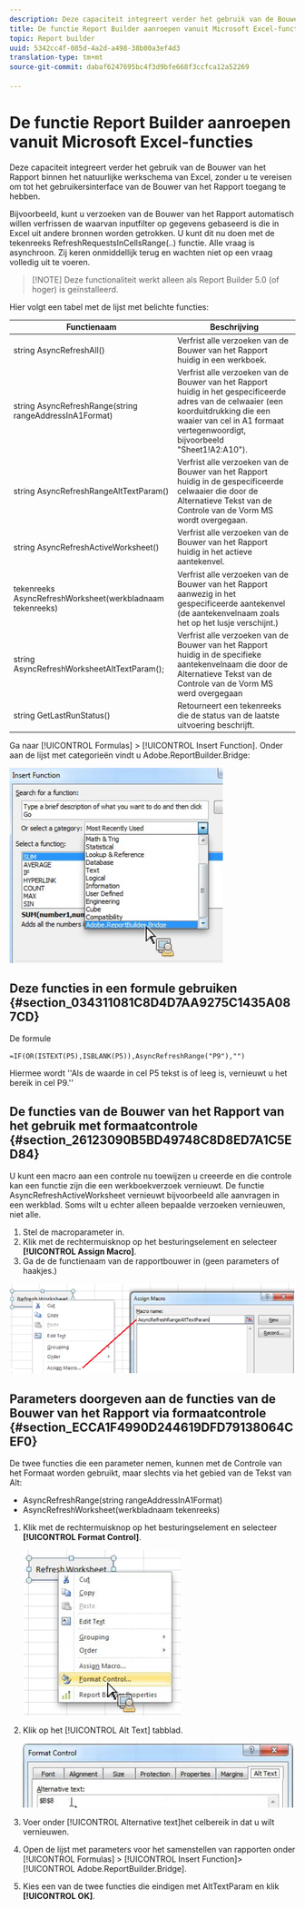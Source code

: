 ```yaml
---
description: Deze capaciteit integreert verder het gebruik van de Bouwer van het Rapport binnen het natuurlijke werkschema van Excel, zonder u te vereisen om tot het gebruikersinterface van de Bouwer van het Rapport toegang te hebben.
title: De functie Report Builder aanroepen vanuit Microsoft Excel-functies
topic: Report builder
uuid: 5342cc4f-085d-4a2d-a498-38b00a3ef4d3
translation-type: tm+mt
source-git-commit: dabaf6247695bc4f3d9bfe668f3ccfca12a52269

---
```



# De functie Report Builder aanroepen vanuit Microsoft Excel-functies

Deze capaciteit integreert verder het gebruik van de Bouwer van het Rapport binnen het natuurlijke werkschema van Excel, zonder u te vereisen om tot het gebruikersinterface van de Bouwer van het Rapport toegang te hebben.

Bijvoorbeeld, kunt u verzoeken van de Bouwer van het Rapport automatisch willen verfrissen de waarvan inputfilter op gegevens gebaseerd is die in Excel uit andere bronnen worden getrokken. U kunt dit nu doen met de tekenreeks RefreshRequestsInCellsRange(..) functie. Alle vraag is asynchroon. Zij keren onmiddellijk terug en wachten niet op een vraag volledig uit te voeren.

>[!NOTE] Deze functionaliteit werkt alleen als Report Builder 5.0 (of hoger) is geïnstalleerd.

Hier volgt een tabel met de lijst met belichte functies:

| Functienaam | Beschrijving |
|---|---|
| string AsyncRefreshAll() | Verfrist alle verzoeken van de Bouwer van het Rapport huidig in een werkboek. |
| string AsyncRefreshRange(string rangeAddressInA1Format) | Verfrist alle verzoeken van de Bouwer van het Rapport huidig in het gespecificeerde adres van de celwaaier (een koorduitdrukking die een waaier van cel in A1 formaat vertegenwoordigt, bijvoorbeeld &quot;Sheet1!A2:A10&quot;). |
| string AsyncRefreshRangeAltTextParam() | Verfrist alle verzoeken van de Bouwer van het Rapport huidig in de gespecificeerde celwaaier die door de Alternatieve Tekst van de Controle van de Vorm MS wordt overgegaan. |
| string AsyncRefreshActiveWorksheet() | Verfrist alle verzoeken van de Bouwer van het Rapport huidig in het actieve aantekenvel. |
| tekenreeks AsyncRefreshWorksheet(werkbladnaam tekenreeks) | Verfrist alle verzoeken van de Bouwer van het Rapport aanwezig in het gespecificeerde aantekenvel (de aantekenvelnaam zoals het op het lusje verschijnt.) |
| string AsyncRefreshWorksheetAltTextParam(); | Verfrist alle verzoeken van de Bouwer van het Rapport huidig in de specifieke aantekenvelnaam die door de Alternatieve Tekst van de Controle van de Vorm MS werd overgegaan |
| string GetLastRunStatus() | Retourneert een tekenreeks die de status van de laatste uitvoering beschrijft. |

Ga naar [!UICONTROL Formulas] > [!UICONTROL Insert Function]. Onder aan de lijst met categorieën vindt u Adobe.ReportBuilder.Bridge:

![](assets/arb_functions.png)

## Deze functies in een formule gebruiken {#section_034311081C8D4D7AA9275C1435A087CD}

De formule

```
=IF(OR(ISTEXT(P5),ISBLANK(P5)),AsyncRefreshRange("P9"),"")
```

Hiermee wordt &#39;&#39;Als de waarde in cel P5 tekst is of leeg is, vernieuwt u het bereik in cel P9.&#39;&#39;

## De functies van de Bouwer van het Rapport van het gebruik met formaatcontrole {#section_26123090B5BD49748C8D8ED7A1C5ED84}

U kunt een macro aan een controle nu toewijzen u creeerde en die controle kan een functie zijn die een werkboekverzoek vernieuwt. De functie AsyncRefreshActiveWorksheet vernieuwt bijvoorbeeld alle aanvragen in een werkblad. Soms wilt u echter alleen bepaalde verzoeken vernieuwen, niet alle.

1. Stel de macroparameter in.
1. Klik met de rechtermuisknop op het besturingselement en selecteer **[!UICONTROL Assign Macro]**.
1. Ga de de functienaam van de rapportbouwer in (geen parameters of haakjes.)

![](assets/assign_macro.png)

## Parameters doorgeven aan de functies van de Bouwer van het Rapport via formaatcontrole {#section_ECCA1F4990D244619DFD79138064CEF0}

De twee functies die een parameter nemen, kunnen met de Controle van het Formaat worden gebruikt, maar slechts via het gebied van de Tekst van Alt:

* AsyncRefreshRange(string rangeAddressInA1Format)
* AsyncRefreshWorksheet(werkbladnaam tekenreeks)

1. Klik met de rechtermuisknop op het besturingselement en selecteer **[!UICONTROL Format Control]**.

   ![](assets/format_control.png)

1. Klik op het [!UICONTROL Alt Text] tabblad.

   ![](assets/alt_text.png)

1. Voer onder [!UICONTROL Alternative text]het celbereik in dat u wilt vernieuwen.
1. Open de lijst met parameters voor het samenstellen van rapporten onder [!UICONTROL Formulas] > [!UICONTROL Insert Function]> [!UICONTROL Adobe.ReportBuilder.Bridge].

1. Kies een van de twee functies die eindigen met AltTextParam en klik **[!UICONTROL OK]**.

